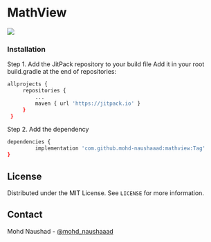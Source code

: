 # MathView

<!-- Jitpack link -->
[![](https://jitpack.io/v/mohd-naushaaad/MathView.svg)](https://jitpack.io/#mohd-naushaaad/MathView)

### Installation

Step 1. Add the JitPack repository to your build file
Add it in your root build.gradle at the end of repositories:
   ```sh
   allprojects {
		repositories {
			...
			maven { url 'https://jitpack.io' }
		}
	}
   ```
Step 2. Add the dependency
   ```sh
dependencies {
	        implementation 'com.github.mohd-naushaaad:mathview:Tag'
}
   ```
   

<!-- LICENSE -->
## License

Distributed under the MIT License. See `LICENSE` for more information.



<!-- CONTACT -->
## Contact

Mohd Naushad - [@mohd_naushaaad](https://twitter.com/mohd_naushaaad)


